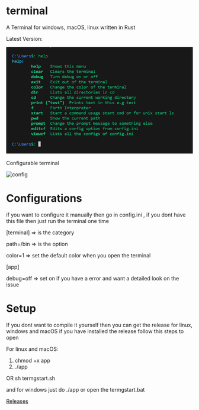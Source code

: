 # terminal
A Terminal for windows, macOS, linux written in Rust

Latest Version:

![Latest](https://raw.githubusercontent.com/RealViper8/terminal/master/img/latest.png)

Configurable terminal

<img width="155" alt="config" src="https://github.com/RealViper8/terminal/assets/101727162/31023325-1883-4137-bfd6-4412c2a37f2f">

# Configurations
if you want to configure it manually then go in config.ini
, if you dont have this file then just run the terminal one time

[terminal]   => is the category

path=/bin   => is the option

color=1     => set the default color when you open the terminal

[app]

debug=off => set on if you have a error and want a detailed look on the issue

# Setup
If you dont want to compile it yourself then you can get the release
for linux, windows and macOS if you have installed the release follow this
steps to open 

For linux and macOS:
  1. chmod +x app
  2. ./app
     
  OR
  sh termgstart.sh

and for windows just do ./app or open the termgstart.bat

[Releases](https://github.com/RealViper8/terminal/releases)
